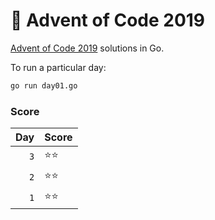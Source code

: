 # 🎄 Advent of Code 2019

[Advent of Code 2019](https://adventofcode.com/2019) solutions in Go.

To run a particular day:

```bash
go run day01.go
```

### Score

| Day | Score |
| --: | :---- |
| `3` | ⭐⭐  |
| `2` | ⭐⭐  |
| `1` | ⭐⭐  |
